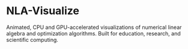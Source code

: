 # NLA-Visualize
Animated, CPU and GPU-accelerated visualizations of numerical linear algebra and optimization algorithms. Built for education, research, and scientific computing.
